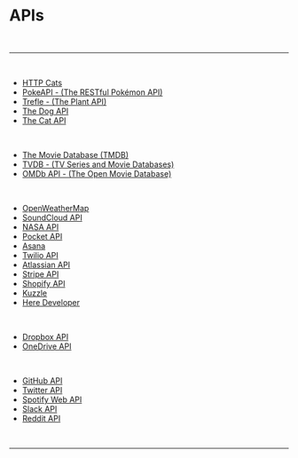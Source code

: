 # APIs

<br>

---

<br>

- [HTTP Cats](https://http.cat/)
- [PokeAPI - (The RESTful Pokémon API)](https://pokeapi.co/)
- [Trefle - (The Plant API)](https://trefle.io/)
- [The Dog API](https://thedogapi.com/)
- [The Cat API](https://thecatapi.com/)

<br>

- [The Movie Database (TMDB)](https://www.themoviedb.org/)
- [TVDB - (TV Series and Movie Databases)](https://thetvdb.com/)
- [OMDb API - (The Open Movie Database)](https://www.omdbapi.com/)

<br>

- [OpenWeatherMap](https://openweathermap.org/api)
- [SoundCloud API](https://developers.soundcloud.com/docs/api/guide)
- [NASA API](https://api.nasa.gov/)
- [Pocket API](https://getpocket.com/developer/)
- [Asana](https://developers.asana.com/docs)
- [Twilio API](https://www.twilio.com/docs/usage/api)
- [Atlassian API](https://developer.atlassian.com/cloud/trello/rest/)
- [Stripe API](https://stripe.com/docs/api)
- [Shopify API](https://shopify.dev/docs/api)
- [Kuzzle](https://kuzzle.io/)
- [Here Developer](https://developer.here.com/)

<br>

- [Dropbox API](https://www.dropbox.com/developers/documentation)
- [OneDrive API](https://learn.microsoft.com/en-us/onedrive/developer/rest-api/getting-started/?view=odsp-graph-online)

<br>

- [GitHub API](https://docs.github.com/en/rest)
- [Twitter API](https://developer.twitter.com/en/docs)
- [Spotify Web API](https://developer.spotify.com/documentation/web-api)
- [Slack API](https://api.slack.com/apis)
- [Reddit API](https://www.reddit.com/dev/api/)

<br>

---
